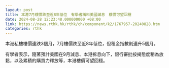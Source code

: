 ```yaml
---
layout: post
title: 本港7月樓價跌至近8年低位　有學者稱料美國減息　樓價可望回穩
date: 2024-08-28 12:23:48.000000000 +08:00
link: https://news.rthk.hk/rthk/ch/component/k2/1767957-20240828.htm
categories: rthk
---
```


本港私樓樓價連跌3個月，7月樓價跌至近8年低位，但租金指數則連升5個月。

有學者表示，隨著預計美國在9月減息、本港拆息向下，銀行審批按揭態度稍為放鬆，以及累積的購買力釋放等，本港樓價可望回穩。
